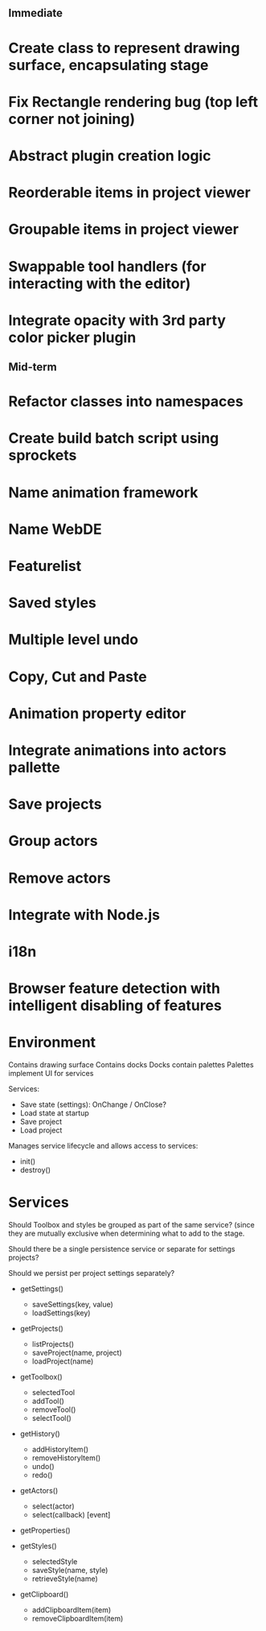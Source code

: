 Immediate
---------

# Create class to represent drawing surface, encapsulating stage
# Fix Rectangle rendering bug (top left corner not joining)

# Abstract plugin creation logic
# Reorderable items in project viewer
# Groupable items in project viewer
# Swappable tool handlers (for interacting with the editor)
# Integrate opacity with 3rd party color picker plugin


Mid-term
--------

# Refactor classes into namespaces
# Create build batch script using sprockets
# Name animation framework
# Name WebDE


Featurelist
===========

# Saved styles
# Multiple level undo
# Copy, Cut and Paste
# Animation property editor
# Integrate animations into actors pallette
# Save projects
# Group actors
# Remove actors
# Integrate with Node.js
# i18n
# Browser feature detection with intelligent disabling of features

Environment
===========

Contains drawing surface
Contains docks
Docks contain palettes
Palettes implement UI for services

Services:
* Save state (settings): OnChange / OnClose?
* Load state at startup
* Save project
* Load project

Manages service lifecycle and allows access to services:
* init()
* destroy()

Services
========

Should Toolbox and styles be grouped as part of the same service? (since they are mutually exclusive when determining
what to add to the stage.

Should there be a single persistence service or separate for settings projects?

Should we persist per project settings separately?

* getSettings()
    * saveSettings(key, value)
    * loadSettings(key)

* getProjects()
    * listProjects()
    * saveProject(name, project)
    * loadProject(name)

* getToolbox()
    * selectedTool
    * addTool()
    * removeTool()
    * selectTool()
    
* getHistory()
    * addHistoryItem()
    * removeHistoryItem()
    * undo()
    * redo()
    
* getActors()
    * select(actor)
    * select(callback) [event]

* getProperties()
* getStyles()
    * selectedStyle
    * saveStyle(name, style)
    * retrieveStyle(name)

* getClipboard()
    * addClipboardItem(item)
    * removeClipboardItem(item)